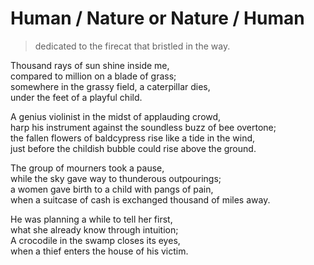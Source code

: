 # Human / Nature or Nature / Human

> dedicated to the firecat that bristled in the way.

Thousand rays of sun shine inside me,  
compared to million on a blade of grass;  
somewhere in the grassy field, a caterpillar dies,  
under the feet of a playful child.  

A genius violinist in the midst of applauding crowd,  
harp his instrument against the soundless buzz of bee overtone;  
the fallen flowers of baldcypress rise like a tide in the wind,  
just before the childish bubble could rise above the ground.  

The group of mourners took a pause,  
while the sky gave way to thunderous outpourings;  
a women gave birth to a child with pangs of pain,  
when a suitcase of cash is exchanged thousand of miles away.  

He was planning a while to tell her first,  
what she already know through intuition;  
A crocodile in the swamp closes its eyes,  
when a thief enters the house of his victim.  

